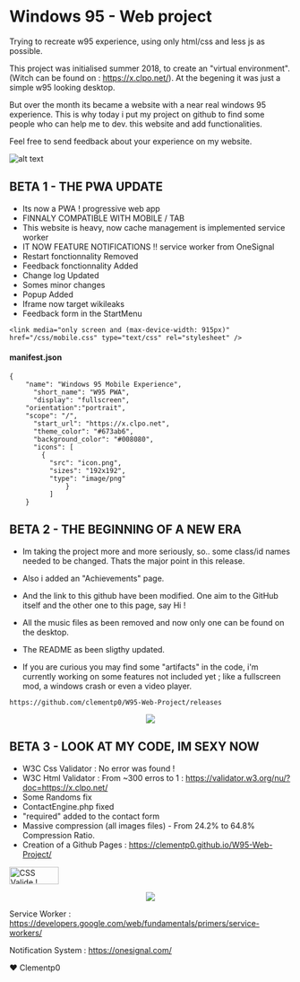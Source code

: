 

# Windows 95 - Web project

Trying to recreate w95 experience, using only html/css and less js as possible.

This project was initialised summer 2018, to create an "virtual environment".
(Witch can be found on : https://x.clpo.net/). At the begening it was just a simple w95 looking desktop. 

But over the month its became a website with a near real windows 95 experience. This is why today i put my project on github
to find some people who can help me to dev. this website and add functionalities. 

Feel free to send feedback about your experience on my website. 

![alt text](https://clpo.net/github/screen.png "Screen")

## BETA 1 - THE PWA UPDATE

- Its now a PWA ! progressive web app
- FINNALY COMPATIBLE WITH MOBILE / TAB
- This website is heavy, now cache management is implemented service worker
- IT NOW FEATURE NOTIFICATIONS !! service worker from OneSignal
- Restart fonctionnality Removed
- Feedback fonctionnality Added
- Change log Updated
- Somes minor changes
- Popup Added
- Iframe now target wikileaks
- Feedback form in the StartMenu

`<link media="only screen and (max-device-width: 915px)" href="/css/mobile.css" type="text/css" rel="stylesheet" />`

#### manifest.json

    {
        "name": "Windows 95 Mobile Experience",
          "short_name": "W95 PWA",
          "display": "fullscreen",
        "orientation":"portrait",
        "scope": "/",
          "start_url": "https://x.clpo.net",
          "theme_color": "#673ab6",
          "background_color": "#008080",
          "icons": [
            {
              "src": "icon.png",
              "sizes": "192x192",
              "type": "image/png"
        	      }
        	  ]
        }

## BETA 2 - THE BEGINNING OF A NEW ERA

- Im taking the project more and more seriously, so.. some class/id names needed to be changed. Thats the major point in this release. 
- Also i added an "Achievements" page.
- And the link to this github have been modified. One aim to the GitHub itself and the other one to this page, say Hi ! 
- All the music files as been removed and now only one can be found on the desktop.
- The README as been sligthy updated. 

- If you are curious you may find some "artifacts" in the code, i'm currently working on some features not included yet ; like a fullscreen mod, a windows crash or even a video player.

`https://github.com/clementp0/W95-Web-Project/releases`

<p align="center">
  <img src="https://clpo.net/github/achievement.png" />
</p>



## BETA 3 - LOOK AT MY CODE, IM SEXY NOW  

- W3C Css Validator : No error was found ! 
- W3C Html Validator : From ~300 erros to 1 :
https://validator.w3.org/nu/?doc=https://x.clpo.net/
- Some Randoms fix
- ContactEngine.php fixed
- "required" added to the contact form
- Massive compression (all images files) - From 24.2% to 64.8% Compression Ratio.
- Creation of a Github Pages : https://clementp0.github.io/W95-Web-Project/

<p>
    <a href="#">
        <img style="border:0;width:88px;height:31px"
            src="https://jigsaw.w3.org/css-validator/images/vcss"
            alt="CSS Valide !" />
    </a>
</p>

<p align="center">
  <img src="https://clpo.net/github/feedback.png" />
</p>


Service Worker : 
https://developers.google.com/web/fundamentals/primers/service-workers/

Notification System : 
https://onesignal.com/

❤️ Clementp0

